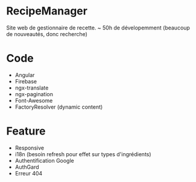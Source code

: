# RecipeManager
Site web de gestionnaire de recette.
~ 50h de dévelopemment (beaucoup de nouveautés, donc recherche)

# Code
- Angular
- Firebase
- ngx-translate
- ngx-pagination
- Font-Awesome
- FactoryResolver (dynamic content)

# Feature
- Responsive
- i18n (besoin refresh pour effet sur types d'ingrédients)
- Authentification Google
- AuthGard
- Erreur 404
